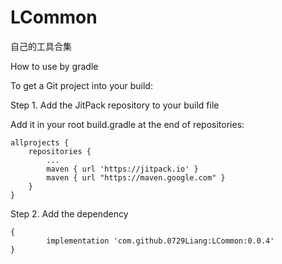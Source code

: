 # LCommon
自己的工具合集

How to use by gradle

To get a Git project into your build:

Step 1. Add the JitPack repository to your build file

Add it in your root build.gradle at the end of repositories:

	allprojects {
		repositories {
			...
			maven { url 'https://jitpack.io' }
			maven { url "https://maven.google.com" }
		}
	}

Step 2. Add the dependency

	{
	        implementation 'com.github.0729Liang:LCommon:0.0.4'
	}






